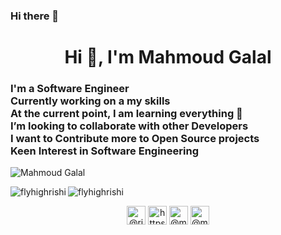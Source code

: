 ### Hi there 👋

<!--
**Mahmoudgalalz/Mahmoudgalalz** is a ✨ _special_ ✨ repository because its `README.md` (this file) appears on your GitHub profile.

Here are some ideas to get you started:

- 🔭 I’m currently working on ...
- 🌱 I’m currently learning ...
- 👯 I’m looking to collaborate on ...
- 🤔 I’m looking for help with ...
- 💬 Ask me about ...
- 📫 How to reach me: ...
- 😄 Pronouns: ...
- ⚡ Fun fact: ...
-->
<h1 align="center">Hi 👋, I'm Mahmoud Galal</h1>
<h3 align="left">
  I'm a Software Engineer <br />Currently working on a my skills <br />
  At the current point, I am learning everything 🤣 <br />
  I’m looking to collaborate with other Developers <br />
  I want to Contribute more to Open Source projects <br />Keen Interest in Software Engineering
</h3>

<p align="left">
  <img
    src="https://komarev.com/ghpvc/?username=mahmoudgalalz"
    alt="Mahmoud Galal"
  />
</p>

<img
  align="left"
  src="https://github-readme-stats.vercel.app/api/top-langs/?username=mahmoudgalalz&layout=compact&hide=html"
  alt="flyhighrishi"
/>

<img
  align="center"
  src="https://github-readme-stats.vercel.app/api?username=mahmoudgalalz&show_icons=true"
  alt="flyhighrishi"
/>

<p align="center">
  <a href="https://twitter.com/eitmg" target="blank"
    ><img
      align="center"
      src="https://cdn.jsdelivr.net/npm/simple-icons@3.0.1/icons/twitter.svg"
      alt="@rishikesh131"
      height="30"
      width="30"
  /></a>
  <a
    href="https://www.linkedin.com/in/mahmoudgalalz/"
    target="blank"
    ><img
      align="center"
      src="https://cdn.jsdelivr.net/npm/simple-icons@3.0.1/icons/linkedin.svg"
      alt="https://www.linkedin.com/in/mahmoudgalalzzz/"
      height="30"
      width="30"
  /></a>
  <a href="https://fb.com/mahmoudgalalzz" target="blank"
    ><img
      align="center"
      src="https://cdn.jsdelivr.net/npm/simple-icons@3.0.1/icons/facebook.svg"
      alt="@mahmoudgalalzz"
      height="30"
      width="30"
  /></a>
  <a href="https://instagram.com/mahmoudgalalz" target="blank"
    ><img
      align="center"
      src="https://cdn.jsdelivr.net/npm/simple-icons@3.0.1/icons/instagram.svg"
      alt="@mahmoudgalalz"
      height="30"
      width="30"
  /></a>
</p>
